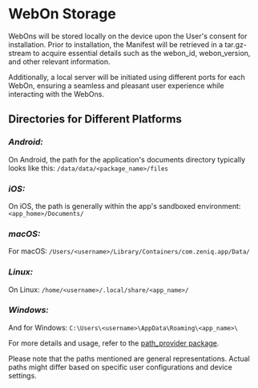 # WebOn Storage

WebOns will be stored locally on the device upon the User's consent for installation. 
Prior to installation, the Manifest will be retrieved in a tar.gz-stream to acquire essential details such as the webon_id, webon_version, and other relevant information.

Additionally, a local server will be initiated using different ports for each WebOn, ensuring a seamless and pleasant user experience while interacting with the WebOns.

## Directories for Different Platforms

### *Android:*
On Android, the path for the application's documents directory typically looks like this:
`/data/data/<package_name>/files`

### *iOS:*
On iOS, the path is generally within the app's sandboxed environment:
`<app_home>/Documents/`

### *macOS:*
For macOS:
`/Users/<username>/Library/Containers/com.zeniq.app/Data/`

### *Linux:*
On Linux:
`/home/<username>/.local/share/<app_name>/`

### *Windows:*
And for Windows:
`C:\Users\<username>\AppData\Roaming\<app_name>\`

For more details and usage, refer to the [path_provider package](https://pub.dev/packages/path_provider).

Please note that the paths mentioned are general representations. 
Actual paths might differ based on specific user configurations and device settings.
